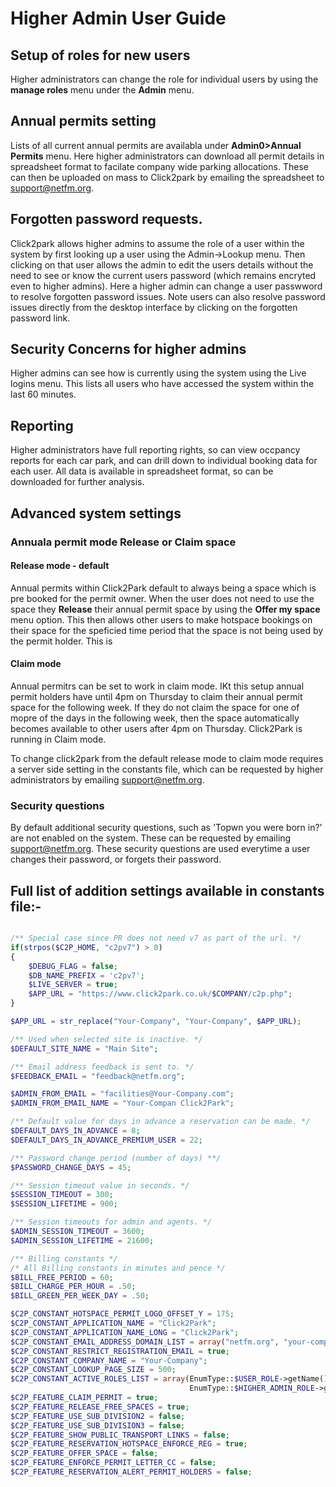 # Higher Admin User Guide

## Setup of roles for new users

Higher administrators can change the role for individual users by using the **manage roles** menu under the **Admin** menu.

## Annual permits setting

Lists of all current annual permits are availabla under **Admin0>Annual Permits** menu. Here higher administrators can download all permit details in spreadsheet format to facilate company wide parking allocations. These can then be uploaded on mass to Click2park by emailing the spreadsheet to support@netfm.org.

## Forgotten password requests.

Click2park allows higher admins to assume the role of a user within the system by first looking up a user using the Admin->Lookup menu. Then clicking on that user allows the admin to edit the users details without the need to see or know the current users password (which remains encryted even to higher admins). Here a higher admin can change a user passwword to resolve forgotten password issues. Note users can also resolve password issues directly from the desktop interface by clicking on the forgotten password link.

## Security Concerns for higher admins

Higher admins can see how is currently using the system using the Live logins menu. This lists all users who have accessed the system within the last 60 minutes. 

## Reporting

Higher administrators have full reporting rights, so can view occpancy reports for each car park, and can drill down to individual booking data for each user. All data is available in spreadsheet format, so can be downloaded for further analysis.

## Advanced system settings

### Annuala permit mode Release or Claim space

#### Release mode - default

Annual permits within Click2Park default to always being a space which is pre booked for the permit owner. When the user does not need to use the space they **Release** their annual permit space by using the **Offer my space** menu option. This then allows other users to make hotspace bookings on their space for the speficied time period that the space is not being used by the permit holder. This is 

#### Claim mode

Annual permitrs can be set to work in claim mode. IKt this setup annual permit holders have until 4pm on Thursday to claim their annual permit space for the following week. If they do not claim the space for one of mopre of the days in the following week, then the space automatically becomes available to other users after 4pm on Thursday. Click2Park is running in Claim mode.

To change click2park from the default release mode to claim mode requires a server side setting in the constants file, which can be requested by higher administrators by emailing support@netfm.org.

### Security questions

By default additional security questions, such as 'Topwn you were born in?' are not enabled on the system. These can be requested by emailing support@netfm.org. These security questions are used everytime a user changes their password, or forgets their password.

## Full list of addition settings available in constants file:-



````php

/** Special case since PR does not need v7 as part of the url. */
if(strpos($C2P_HOME, "c2pv7") > 0)
{
    $DEBUG_FLAG = false;
    $DB_NAME_PREFIX = 'c2pv7';
    $LIVE_SERVER = true;
    $APP_URL = "https://www.click2park.co.uk/$COMPANY/c2p.php";
}

$APP_URL = str_replace("Your-Company", "Your-Company", $APP_URL);

/** Used when selected site is inactive. */
$DEFAULT_SITE_NAME = "Main Site";

/** Email address feedback is sent to. */
$FEEDBACK_EMAIL = "feedback@netfm.org";

$ADMIN_FROM_EMAIL = "facilities@Your-Company.com";
$ADMIN_FROM_EMAIL_NAME = "Your-Compan Click2Park";

/** Default value for days in advance a reservation can be made. */
$DEFAULT_DAYS_IN_ADVANCE = 8;
$DEFAULT_DAYS_IN_ADVANCE_PREMIUM_USER = 22;

/** Password change period (number of days) **/
$PASSWORD_CHANGE_DAYS = 45;

/** Session timeout value in seconds. */
$SESSION_TIMEOUT = 300;
$SESSION_LIFETIME = 900;

/** Session timeouts for admin and agents. */
$ADMIN_SESSION_TIMEOUT = 3600;
$ADMIN_SESSION_LIFETIME = 21600;

/** Billing constants */
/* All Billing constants in minutes and pence */
$BILL_FREE_PERIOD = 60;
$BILL_CHARGE_PER_HOUR = .50;
$BILL_GREEN_PER_WEEK_DAY = .50;

$C2P_CONSTANT_HOTSPACE_PERMIT_LOGO_OFFSET_Y = 175;
$C2P_CONSTANT_APPLICATION_NAME = "Click2Park";
$C2P_CONSTANT_APPLICATION_NAME_LONG = "Click2Park";
$C2P_CONSTANT_EMAIL_ADDRESS_DOMAIN_LIST = array("netfm.org", "your-company.com");
$C2P_CONSTANT_RESTRICT_REGISTRATION_EMAIL = true;
$C2P_CONSTANT_COMPANY_NAME = "Your-Company";
$C2P_CONSTANT_LOOKUP_PAGE_SIZE = 500;
$C2P_CONSTANT_ACTIVE_ROLES_LIST = array(EnumType::$USER_ROLE->getName(), 
                                        EnumType::$HIGHER_ADMIN_ROLE->getName());
$C2P_FEATURE_CLAIM_PERMIT = true;
$C2P_FEATURE_RELEASE_FREE_SPACES = true;
$C2P_FEATURE_USE_SUB_DIVISION2 = false;
$C2P_FEATURE_USE_SUB_DIVISION3 = false;
$C2P_FEATURE_SHOW_PUBLIC_TRANSPORT_LINKS = false;
$C2P_FEATURE_RESERVATION_HOTSPACE_ENFORCE_REG = true;
$C2P_FEATURE_OFFER_SPACE = false;
$C2P_FEATURE_ENFORCE_PERMIT_LETTER_CC = false;
$C2P_FEATURE_RESERVATION_ALERT_PERMIT_HOLDERS = false;
````
